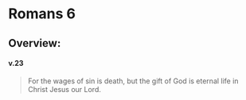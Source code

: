 # Romans 6

## Overview:


#### v.23
>For the wages of sin is death, but the gift of God is eternal life in Christ Jesus our Lord.



